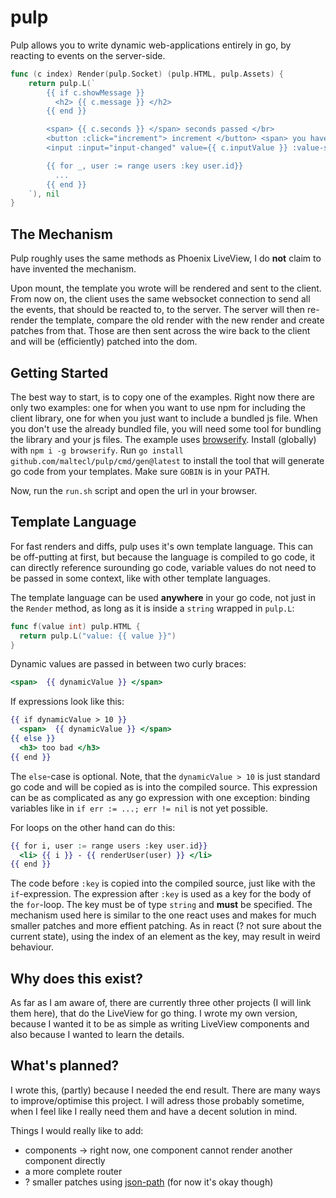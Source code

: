# pulp

Pulp allows you to write dynamic web-applications entirely in go, by reacting to events on the server-side.


```go
func (c index) Render(pulp.Socket) (pulp.HTML, pulp.Assets) {
	return pulp.L(`
        {{ if c.showMessage }}
          <h2> {{ c.message }} </h2>
        {{ end }}

		<span> {{ c.seconds }} </span> seconds passed </br>
		<button :click="increment"> increment </button> <span> you have pressed the button {{ c.counter }} times </span> 
        <input :input="input-changed" value={{ c.inputValue }} :value-some="some value to be sent along with the input event"/>

        {{ for _, user := range users :key user.id}}
          ...
        {{ end }}
	`), nil
}
```


## The Mechanism
Pulp roughly uses the same methods as Phoenix LiveView, I do __not__ claim to have invented the mechanism.

Upon mount, the template you wrote will be rendered and sent to the client. From now on, the client uses the same websocket connection to send all the events, that should be reacted to, to the server. The server will then re-render the template, compare the old render with the new render and create patches from that. Those are then sent across the wire back to the client and will be (efficiently) patched into the dom.


## Getting Started
The best way to start, is to copy one of the examples. Right now there are only two examples: one for when you want to use npm for including the client library, one for when you just want to include a bundled js file. When you don't use the already bundled file, you will need some tool for bundling the library and your js files. The example uses [browserify](). Install (globally) with `npm i -g browserify`. Run `go install github.com/maltecl/pulp/cmd/gen@latest` to install the tool that will generate go code from your templates. Make sure `GOBIN` is in your PATH. 


Now, run the `run.sh` script and open the url in your browser. 


## Template Language

For fast renders and diffs, pulp uses it's own template language. This can be off-putting at first, but because the language is compiled to go code, it can directly reference surounding go code, variable values do not need to be passed in some context, like with other template languages.

The template language can be used __anywhere__ in your go code, not just in the `Render` method, as long as it is inside a `string` wrapped in `pulp.L`:
```go
func f(value int) pulp.HTML {
  return pulp.L("value: {{ value }}")
}
```

Dynamic values are passed in between two curly braces:

```handlebars
<span>  {{ dynamicValue }} </span>
```

If expressions look like this:
```handlebars
{{ if dynamicValue > 10 }}
  <span>  {{ dynamicValue }} </span>
{{ else }}
  <h3> too bad </h3>
{{ end }}
```
The `else`-case is optional. Note, that the `dynamicValue > 10` is just standard go code and will be copied as is into the compiled source. This expression can be as complicated as any go expression with one exception: binding variables like in `if err := ...; err != nil` is not yet possible.


For loops on the other hand can do this:
```handlebars
{{ for i, user := range users :key user.id}}
  <li> {{ i }} - {{ renderUser(user) }} </li>
{{ end }}
```

The code before `:key` is copied into the compiled source, just like with the `if`-expression. The expression after `:key` is used as a key for the body of the `for`-loop. The key must be of type `string` and __must__ be specified. The mechanism used here is similar to the one react uses and makes for much smaller patches and more effient patching. As in react (? not sure about the current state), using the index of an element as the key, may result in weird behaviour. 





## Why does this exist?
As far as I am aware of, there are currently three other projects (I will link them here), that do the LiveView for go thing. I wrote my own version, because I wanted it to be as simple as writing LiveView components and also because I wanted to learn the details.



## What's planned?
I wrote this, (partly) because I needed the end result. There are many ways to improve/optimise this project. I will adress those probably sometime, when I feel like I really need them and have a decent solution in mind.

Things I would really like to add:
- components -> right now, one component cannot render another component directly
- a more complete router
- ? smaller patches using [json-path]() (for now it's okay though)










